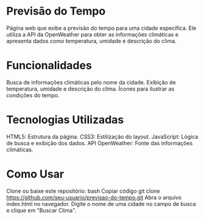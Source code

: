# Previsão do Tempo
Página web que exibe a previsão do tempo para uma cidade específica. Ele utiliza a API da OpenWeather para obter as informações climáticas e apresenta dados como temperatura, umidade e descrição do clima.

# Funcionalidades
Busca de informações climáticas pelo nome da cidade.
Exibição de temperatura, umidade e descrição do clima.
Ícones para ilustrar as condições do tempo.

# Tecnologias Utilizadas
HTML5: Estrutura da página.
CSS3: Estilização do layout.
JavaScript: Lógica de busca e exibição dos dados.
API OpenWeather: Fonte das informações climáticas.

# Como Usar
Clone ou baixe este repositório:
bash
Copiar código
git clone https://github.com/seu-usuario/previsao-do-tempo.git
Abra o arquivo index.html no navegador.
Digite o nome de uma cidade no campo de busca e clique em "Buscar Clima".

